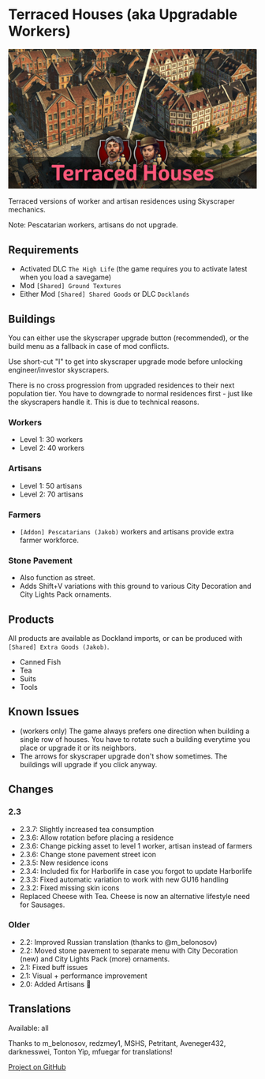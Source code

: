 # Terraced Houses (aka Upgradable Workers)

![](./banner.jpg)

Terraced versions of worker and artisan residences using Skyscraper mechanics.

Note: Pescatarian workers, artisans do not upgrade.

## Requirements

- Activated DLC `The High Life` (the game requires you to activate latest when you load a savegame)
- Mod `[Shared] Ground Textures`
- Either Mod `[Shared] Shared Goods` or DLC `Docklands`

## Buildings

You can either use the skyscraper upgrade button (recommended), or the build menu as a fallback in case of mod conflicts.

Use short-cut "I" to get into skyscraper upgrade mode before unlocking engineer/investor skyscrapers.

There is no cross progression from upgraded residences to their next population tier.
You have to downgrade to normal residences first - just like the skyscrapers handle it. This is due to technical reasons.

### Workers

- Level 1: 30 workers
- Level 2: 40 workers

### Artisans

- Level 1: 50 artisans
- Level 2: 70 artisans

### Farmers

- `[Addon] Pescatarians (Jakob)` workers and artisans provide extra farmer workforce.

### Stone Pavement

- Also function as street.
- Adds Shift+V variations with this ground to various City Decoration and City Lights Pack ornaments.

## Products

All products are available as Dockland imports, or can be produced with `[Shared] Extra Goods (Jakob)`.

- Canned Fish
- Tea
- Suits
- Tools

## Known Issues

- (workers only) The game always prefers one direction when building a single row of houses. You have to rotate such a building everytime you place or upgrade it or its neighbors.
- The arrows for skyscraper upgrade don't show sometimes. The buildings will upgrade if you click anyway.

## Changes

### 2.3

- 2.3.7: Slightly increased tea consumption
- 2.3.6: Allow rotation before placing a residence
- 2.3.6: Change picking asset to level 1 worker, artisan instead of farmers
- 2.3.6: Change stone pavement street icon
- 2.3.5: New residence icons
- 2.3.4: Included fix for Harborlife in case you forgot to update Harborlife
- 2.3.3: Fixed automatic variation to work with new GU16 handling
- 2.3.2: Fixed missing skin icons
- Replaced Cheese with Tea. Cheese is now an alternative lifestyle need for Sausages.

### Older

- 2.2: Improved Russian translation (thanks to @m_belonosov)
- 2.2: Moved stone pavement to separate menu with City Decoration (new) and City Lights Pack (more) ornaments.
- 2.1: Fixed buff issues
- 2.1: Visual + performance improvement
- 2.0: Added Artisans 🥳

## Translations

Available: all

Thanks to m_belonosov, redzmey1, MSHS, Petritant, Aveneger432, darknesswei, Tonton Yip, mfuegar for translations!

[Project on GitHub](https://github.com/jakobharder/anno-1800-jakobs-mods)

